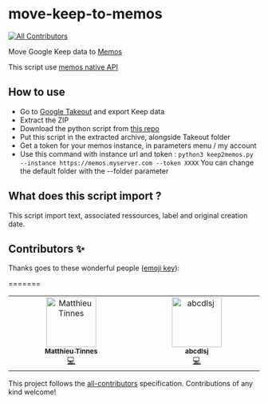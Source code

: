 # move-keep-to-memos
<!-- ALL-CONTRIBUTORS-BADGE:START - Do not remove or modify this section -->
[![All Contributors](https://img.shields.io/badge/all_contributors-1-orange.svg?style=flat-square)](#contributors-)
<!-- ALL-CONTRIBUTORS-BADGE:END -->
Move Google Keep data to [Memos](https://github.com/usememos/memos)

This script use [memos native API](https://memos.apidocumentation.com/reference)


## How to use
- Go to [Google Takeout](https://takeout.google.com/) and export Keep data
- Extract the ZIP
- Download the python script from [this repo](https://raw.githubusercontent.com/MatthieuTinnes/move-keep-to-memos/refs/heads/main/keep2memos.py)
- Put this script in the extracted archive, alongside Takeout folder
- Get a token for your memos instance, in parameters menu / my account
- Use this command with instance url and token : `python3 keep2memos.py --instance https://memos.myserver.com --token XXXX`
You can change the default folder with the --folder parameter


## What does this script import ? 

This script import text, associated ressources, label and original creation date.

## Contributors ✨

Thanks goes to these wonderful people ([emoji key](https://allcontributors.org/docs/en/emoji-key)):

<!-- ALL-CONTRIBUTORS-LIST:START - Do not remove or modify this section -->
<!-- prettier-ignore-start -->
<!-- markdownlint-disable -->
<table>
  <tbody>
    <tr>
      <td align="center" valign="top" width="14.28%"><a href="https://github.com/MatthieuTinnes"><img src="https://avatars.githubusercontent.com/u/18295583?v=4?s=100" width="100px;" alt="Matthieu Tinnes"/><br /><sub><b>Matthieu Tinnes</b></sub></a><br /><a href="https://github.com/MatthieuTinnes/move-keep-to-memos/commits?author=MatthieuTinnes" title="Code">💻</a></td>
      <td align="center" valign="top" width="14.28%"><a href="https://abcdlsj.github.io/"><img src="https://avatars.githubusercontent.com/u/37280497?v=4?s=100" width="100px;" alt="abcdlsj"/><br /><sub><b>abcdlsj</b></sub></a><br /><a href="https://github.com/MatthieuTinnes/move-keep-to-memos/commits?author=abcdlsj" title="Code">💻</a></td>
=======
    </tr>
  </tbody>
</table>

<!-- markdownlint-restore -->
<!-- prettier-ignore-end -->

<!-- ALL-CONTRIBUTORS-LIST:END -->

This project follows the [all-contributors](https://github.com/all-contributors/all-contributors) specification. Contributions of any kind welcome!